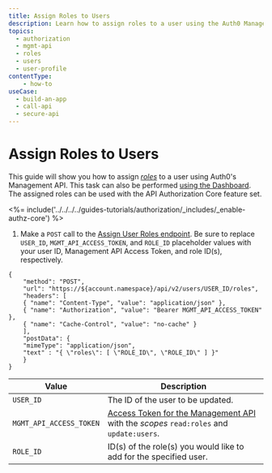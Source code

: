 ```yaml
---
title: Assign Roles to Users
description: Learn how to assign roles to a user using the Auth0 Management API. For use with Auth0's API Authorization Core feature set.
topics:
  - authorization
  - mgmt-api
  - roles
  - users
  - user-profile
contentType: 
    - how-to
useCase:
  - build-an-app
  - call-api
  - secure-api
---
```

# Assign Roles to Users

This guide will show you how to assign <dfn data-key="role">[roles](/authorization/concepts/rbac)</dfn> to a user using Auth0's Management API. This task can also be performed [using the Dashboard](/dashboard/guides/users/assign-roles-users). The assigned roles can be used with the API Authorization Core feature set.

<%= include('../../../../guides-tutorials/authorization/_includes/_enable-authz-core') %>

1. Make a `POST` call to the [Assign User Roles endpoint](/api/management/v2#!/user_roles/post_user_roles). Be sure to replace `USER_ID`, `MGMT_API_ACCESS_TOKEN`, and `ROLE_ID` placeholder values with your user ID, Management API Access Token, and role ID(s), respectively.

```har
{
	"method": "POST",
	"url": "https://${account.namespace}/api/v2/users/USER_ID/roles",
	"headers": [
    { "name": "Content-Type", "value": "application/json" },
   	{ "name": "Authorization", "value": "Bearer MGMT_API_ACCESS_TOKEN" },
    { "name": "Cache-Control", "value": "no-cache" }
	],
	"postData": {
    "mimeType": "application/json",
    "text" : "{ \"roles\": [ \"ROLE_ID\", \"ROLE_ID\" ] }"
	}
}
```

| **Value** | **Description** |
| - | - |
| `USER_ID` | Τhe ID of the user to be updated. |
| `MGMT_API_ACCESS_TOKEN` | [Access Token for the Management API](/api/management/v2/tokens) with the <dfn data-key="scope">scopes</dfn> `read:roles` and `update:users`. |
| `ROLE_ID` | ID(s) of the role(s) you would like to add for the specified user. |